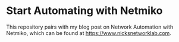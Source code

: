 # Start Automating with Netmiko   
This repository pairs with my blog post on Network Automation with Netmiko, which can be found at https://www.nicksnetworklab.com.
